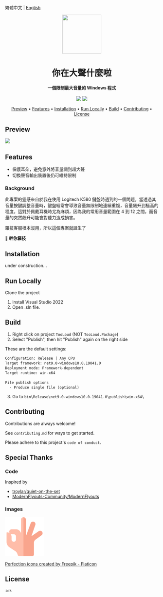繁體中文 | [English](README.zh-TW.md)

<div align="center">
  
<img src="https://fakeimg.pl/128x128?text=PlaceHolder" width="128" height="128">

<h1>你在大聲什麼啦</h1>
<h4>
一個限制最大音量的 Windows 程式
</h4>

![](https://img.shields.io/badge/C%23-239120?style=flat&logo=unity&logoColor=white)
![](https://img.shields.io/badge/.NET-9.0-blueviolet?logo=dotnet)

<p align="center">
  <a href="#Preview">Preview</a> •
  <a href="#features">Features</a> •
  <a href="#installation">Installation</a> •
  <a href="#run-locally">Run Locally</a> •
  <a href="#build">Build</a> •
  <a href="#contributing">Contributing</a> •
  <a href="#license">License</a>
</p>
</div>

## Preview
![](https://fakeimg.pl/440x230/282828/eae0d0/?retina=1&text=PlACehOlDeR)

## Features

- 保護耳朵，避免意外將音量調到超大聲
- 切換聲音輸出裝置後仍可維持限制

### Background

此專案的靈感來自於我在使用 Logitech K580 鍵盤時遇到的一個問題。當透過其音量按鍵調整音量時，鍵盤經常會導致音量無限制地連續重複，音量飆升到極高的程度。這對於佩戴耳機時尤為麻煩，因為我的常用音量範圍在 4 到 12 之間，而音量的突然飆升可能會對聽力造成損害。

羅技客服根本沒用，所以這個專案就誕生了

**🖕 幹你羅技**

## Installation

under construction...

## Run Locally

Clone the project

1. Install Visual Studio 2022
2. Open .sln file.

## Build

1. Right click on project `TooLoud` (NOT `TooLoud.Package`)
2. Select "Publish", then hit "Publish" again on the right side

These are the default settings:

```
Configuration: Release | Any CPU
Target framework: net9.0-windows10.0.19041.0
Deployment mode: Framework-dependent
Target runtime: win-x64

File publish options
  - Produce single file (optional)
```

3. Go to `bin\Release\net9.0-windows10.0.19041.0\publish\win-x64\`

## Contributing

Contributions are always welcome!

See `contributing.md` for ways to get started.

Please adhere to this project's `code of conduct`.

## Special Thanks

### Code

Inspired by 

- [troylar/quiet-on-the-set](https://github.com/troylar/quiet-on-the-set)
- [ModernFlyouts-Community/ModernFlyouts](https://github.com/ModernFlyouts-Community/ModernFlyouts)

### Images

![](assets/perfection-icon-by-freepik.png)

[Perfection icons created by Freepik - Flaticon](https://www.flaticon.com/free-icons/perfection)

## License

```
idk
```
